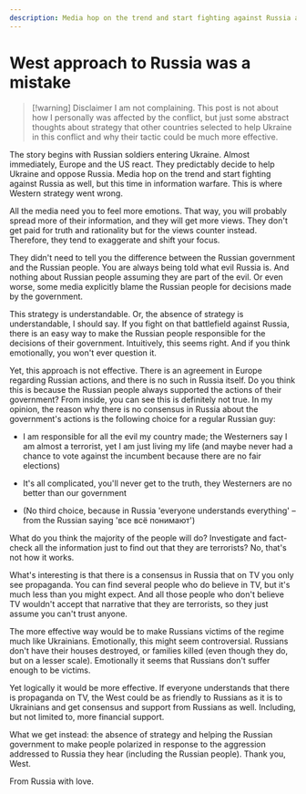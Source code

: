 ```yaml
---
description: Media hop on the trend and start fighting against Russia as well, but this time in information warfare. This is where Western strategy went wrong.
---
```

# West approach to Russia was a mistake

> [!warning] Disclaimer
> I am not complaining. This post is not about how I personally was affected by the conflict, but just some abstract thoughts about strategy that other countries selected to help Ukraine in this conflict and why their tactic could be much more effective.

The story begins with Russian soldiers entering Ukraine. Almost immediately, Europe and the US react. They predictably decide to help Ukraine and oppose Russia. Media hop on the trend and start fighting against Russia as well, but this time in information warfare. This is where Western strategy went wrong.

All the media need you to feel more emotions. That way, you will probably spread more of their information, and they will get more views. They don't get paid for truth and rationality but for the views counter instead. Therefore, they tend to exaggerate and shift your focus.

They didn't need to tell you the difference between the Russian government and the Russian people. You are always being told what evil Russia is. And nothing about Russian people assuming they are part of the evil. Or even worse, some media explicitly blame the Russian people for decisions made by the government. 

This strategy is understandable. Or, the absence of strategy is understandable, I should say. If you fight on that battlefield against Russia, there is an easy way to make the Russian people responsible for the decisions of their government. Intuitively, this seems right. And if you think emotionally, you won't ever question it.

Yet, this approach is not effective. There is an agreement in Europe regarding Russian actions, and there is no such in Russia itself. Do you think this is because the Russian people always supported the actions of their government? From inside, you can see this is definitely not true. In my opinion, the reason why there is no consensus in Russia about the government's actions is the following choice for a regular Russian guy:

- I am responsible for all the evil my country made; the Westerners say I am almost a terrorist, yet I am just living my life (and maybe never had a chance to vote against the incumbent because there are no fair elections)

- It's all complicated, you'll never get to the truth, they Westerners are no better than our government

- (No third choice, because in Russia 'everyone understands everything' – from the Russian saying 'все всё понимают')

What do you think the majority of the people will do? Investigate and fact-check all the information just to find out that they are terrorists? No, that's not how it works.

What's interesting is that there is a consensus in Russia that on TV you only see propaganda. You can find several people who do believe in TV, but it's much less than you might expect. And all those people who don't believe TV wouldn't accept that narrative that they are terrorists, so they just assume you can't trust anyone.

The more effective way would be to make Russians victims of the regime much like Ukrainians. Emotionally, this might seem controversial. Russians don't have their houses destroyed, or families killed (even though they do, but on a lesser scale). Emotionally it seems that Russians don't suffer enough to be victims. 

Yet logically it would be more effective. If everyone understands that there is propaganda on TV, the West could be as friendly to Russians as it is to Ukrainians and get consensus and support from Russians as well. Including, but not limited to, more financial support.

What we get instead: the absence of strategy and helping the Russian government to make people polarized in response to the aggression addressed to Russia they hear (including the Russian people). Thank you, West.

From Russia with love.
